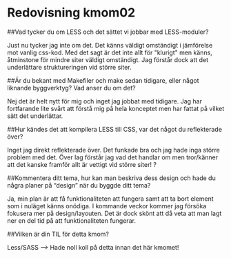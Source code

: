 ---
---
Redovisning kmom02
=========================

##Vad tycker du om LESS och det sättet vi jobbar med LESS-moduler?

Just nu tycker jag inte om det. Det känns väldigt omständigt i jämförelse mot vanlig css-kod. Med det sagt är det inte allt för "klurigt" men känns, åtminstone för mindre
siter väldigt omständigt. Jag förstår dock att det underlättare struktureringen vid större siter.

##Är du bekant med Makefiler och make sedan tidigare, eller något liknande byggverktyg? Vad anser du om det?

Nej det är helt nytt för mig och inget jag jobbat med tidigare. Jag har fortfarande lite svårt att förstå mig på hela konceptet men har fattat på vilket sätt det underlättar.

##Hur kändes det att kompilera LESS till CSS, var det något du reflekterade över?

Inget jag direkt reflekterade över. Det funkade bra och jag hade inga större problem med det. Över lag förstår jag vad det handlar om men tror/känner att det kanske framför allt
är vettigt vid större siter! ?

##Kommentera ditt tema, hur kan man beskriva dess design och hade du några planer på “design” när du byggde ditt tema?

Ja, min plan är att få funktionaliteten att fungera samt att ta bort element som i nuläget känns onödiga. I kommande veckor kommer jag försöka fokusera mer på design/layouten.
Det är dock skönt att då veta att man lagt ner en del tid på att funktionaliteten fungerar.

##Vilken är din TIL för detta kmom?

Less/SASS --> Hade noll koll på detta innan det här kmomet!
